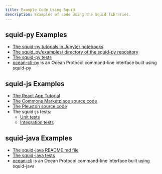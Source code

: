```yaml
---
title: Example Code Using Squid
description: Examples of code using the Squid libraries.
---
```


## squid-py Examples

- [The squid-py tutorials in Jupyter notebooks](/tutorials/jupyter-notebooks/)
- [The squid_py/examples/ directory of the squid-py repository](https://github.com/oceanprotocol/squid-py/tree/develop/examples)
- [The squid-py tests](https://github.com/oceanprotocol/squid-py/tree/develop/tests)
- [ocean-cli-py](https://github.com/bigchaindb-gmbh/ocean-cli-py) is an Ocean Protocol command-line interface built using squid-py

## squid-js Examples

- [The React App Tutorial](/tutorials/react-setup/)
- [The Commons Marketplace source code](https://github.com/oceanprotocol/commons)
- [The Pleuston source code](https://github.com/oceanprotocol/pleuston)
- The squid-js tests:
  - [Unit tests](https://github.com/oceanprotocol/squid-js/tree/develop/test)
  - [Integration tests](https://github.com/oceanprotocol/squid-js/tree/develop/integration/ocean)

## squid-java Examples

- [The squid-java README.md file](https://github.com/oceanprotocol/squid-java/blob/develop/README.md)
- [The squid-java tests](https://github.com/oceanprotocol/squid-java/tree/develop/src/test)
- [ocean-cli](https://github.com/bigchaindb-gmbh/ocean-cli) is an Ocean Protocol command-line interface built using squid-java
